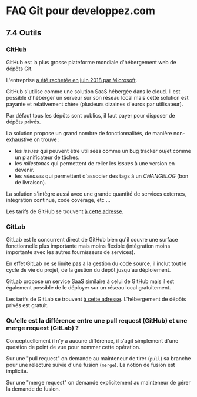 # FAQ Git pour developpez.com

## 7.4 Outils

### GitHub

GitHub est la plus grosse plateforme mondiale d'hébergement web de dépôts Git.

L'entreprise [a été rachetée en juin 2018 par Microsoft](https://www.developpez.com/actu/207383/C-est-officiel-Microsoft-debourse-7-5-milliards-pour-s-offrir-GitHub-le-geant-de-Redmond-se-montre-plus-genereux-que-ce-que-disaient-les-rumeurs/).

GitHub s'utilise comme une solution SaaS hébergée dans le cloud. Il est possible d'héberger un serveur sur son réseau local mais cette solution est payante et relativement chère (plusieurs dizaines d'euros par utilisateur).

Par défaut tous les dépôts sont publics, il faut payer pour disposer de dépôts privés.

La solution propose un grand nombre de fonctionnalités, de manière non-exhaustive on trouve :

- les *issues* qui peuvent être utilisées comme un bug tracker ou/et comme un planificateur de tâches.
- les *milestones* qui permettent de relier les *issues* à une version en devenir.
- les *releases* qui permettent d'associer des tags à un *CHANGELOG* (bon de livraison).

La solution s'intègre aussi avec une grande quantité de services externes, intégration continue, code coverage, etc ...

Les tarifs de GitHub se trouvent [à cette adresse](https://github.com/pricing).

### GitLab

GitLab est le concurrent direct de GitHub bien qu'il couvre une surface fonctionnelle plus importante mais moins flexible (intégration moins importante avec les autres fournisseurs de services).

En effet GitLab ne se limite pas à la gestion du code source, il inclut tout le cycle de vie du projet, de la gestion du dépôt jusqu'au déploiement.

GitLab propose un service SaaS similaire à celui de GitHub mais il est également possible de le déployer sur un réseau local gratuitement.

Les tarifs de GitLab se trouvent [à cette adresse](https://about.gitlab.com/pricing/). L'hébergement de dépôts privés est gratuit.

### Qu'elle est la différence entre une pull request (GitHub) et une merge request (GitLab) ?

Conceptuellement il n'y a aucune différence, il s'agit simplement d'une question de point de vue pour nommer cette opération.

Sur une "pull request" on demande au mainteneur de tirer (`pull`) sa branche pour une relecture suivie d'une fusion (`merge`). La notion de fusion est implicite.

Sur une "merge request" on demande explicitement au mainteneur de gérer la demande de fusion.
